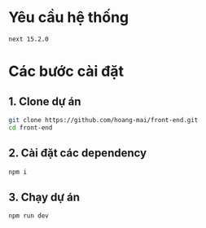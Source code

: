# Yêu cầu hệ thống
    next 15.2.0
# Các bước cài đặt
## 1. Clone dự án
```bash
git clone https://github.com/hoang-mai/front-end.git
cd front-end
```
## 2. Cài đặt các dependency
```bash
npm i
```
## 3. Chạy dự án
```bash
npm run dev
```
